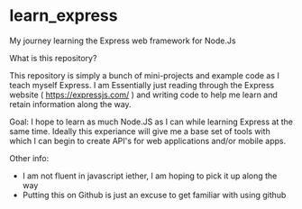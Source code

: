 # learn_express
My journey learning the Express web framework for Node.Js

What is this repository?

This repository is simply a bunch of mini-projects and example code as I teach myself Express. I am Essentially just reading through 
the Express website ( https://expressjs.com/ ) and writing code to help me learn and retain information along the way.

Goal: 
I hope to learn as much Node.JS as I can while learning Express at the same time. Ideally this experiance will give me a base set of tools 
with which I can begin to create API's for web applications and/or mobile apps.

Other info:
- I am not fluent in javascript iether, I am hoping to pick it up along the way
- Putting this on Github is just an excuse to get familiar with using github
